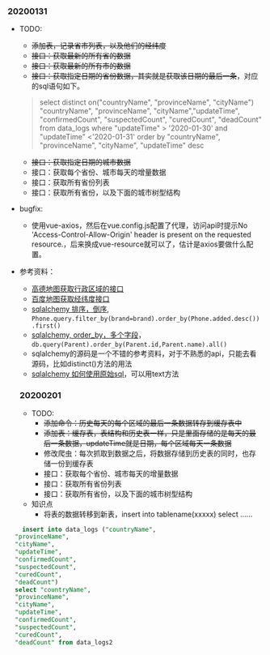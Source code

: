 ### 20200131
- TODO:
  - ~~添加表，记录省市列表，以及他们的经纬度~~
  - ~~接口：获取最新的所有省的数据~~
  - ~~接口：获取最新的所有市的数据~~
  - ~~接口：获取指定日期的省份数据，其实就是获取该日期的最后一条~~，对应的sql语句如下。
  >select distinct on("countryName", "provinceName", "cityName") "countryName", "provinceName", "cityName","updateTime", 
       "confirmedCount", "suspectedCount", "curedCount", "deadCount" from data_logs where "updateTime" > '2020-01-30' and "updateTime" <'2020-01-31' order by "countryName", "provinceName", "cityName", "updateTime" desc
  - ~~接口：获取指定日期的城市数据~~
  - 接口：获取每个省份、城市每天的增量数据
  - 接口：获取所有省份列表
  - 接口：获取所有省份，以及下面的城市树型结构

- bugfix: 
  - 使用vue-axios，然后在vue.config.js配置了代理，访问api时提示No 'Access-Control-Allow-Origin' header is present on the requested resource.，后来换成vue-resource就可以了，估计是axios要做什么配置。
- 参考资料：
  - [高德地图获取行政区域的接口](https://lbs.amap.com/api/webservice/guide/api/district/)
  - [百度地图获取经纬度接口](http://lbsyun.baidu.com/index.php?title=webapi/guide/webservice-geocoding)
  - [sqlalchemy 排序，倒序](https://segmentfault.com/q/1010000010543918), `Phone.query.filter_by(brand=brand).order_by(Phone.added.desc()).first()`
  - [sqlalchemy, order_by，多个字段](https://www.cnblogs.com/Purk/p/6018533.html)，`db.query(Parent).order_by(Parent.id,Parent.name).all()`
  - sqlalchemy的源码是一个不错的参考资料，对于不熟悉的api，只能去看源码，比如distinct()方法的用法
  - [sqlalchemy 如何使用原始sql](file:///E:/2.src/gitbase/sqlalchemy/doc/doc/core/tutorial.html#using-more-specific-text-with-table-literal-column-and-column)，可以用text方法

  ### 20200201
  - TODO:
    - ~~添加命令：历史每天的每个区域的最后一条数据转存到缓存表中~~
    - ~~添加表：缓存表，表结构和历史表一样，只是里面存储的是每天的最后一条数据，updateTime就是日期，每个区域每天一条数据~~
    - 修改爬虫：每次抓取到数据之后，将数据存储到历史表的同时，也存储一份到缓存表
    - 接口：获取每个省份、城市每天的增量数据
    - 接口：获取所有省份列表
    - 接口：获取所有省份，以及下面的城市树型结构
  - 知识点
    - 将表的数据转移到新表，insert into tablename(xxxxx) select ......
```sql
    insert into data_logs ("countryName",
  "provinceName",
  "cityName",
  "updateTime",
  "confirmedCount",
  "suspectedCount",
  "curedCount",
  "deadCount") 
  select "countryName",
  "provinceName",
  "cityName",
  "updateTime",
  "confirmedCount",
  "suspectedCount",
  "curedCount",
  "deadCount" from data_logs2
```
